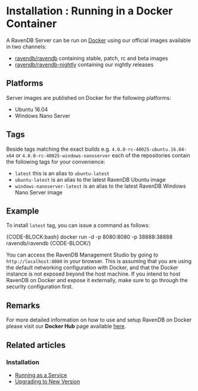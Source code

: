 # Installation : Running in a Docker Container

A RavenDB Server can be run on [Docker](https://www.docker.com/) using our official images available in two channels:

- [ravendb/ravendb](https://hub.docker.com/r/ravendb/ravendb/) containing stable, patch, rc and beta images
- [ravendb/ravendb-nightly](https://hub.docker.com/r/ravendb/ravendb-nightly/) containing our nightly releases

## Platforms

Server images are published on Docker for the following platforms:

- Ubuntu 16.04
- Windows Nano Server

## Tags

Beside tags matching the exact builds e.g. `4.0.0-rc-40025-ubuntu.16.04-x64` or `4.0.0-rc-40025-windows-nanoserver` each of the repositories contain the following tags for your convenience:

- `latest` this is an alias to `ubuntu-latest`
- `ubuntu-latest` is an alias to the latest RavenDB Ubuntu image
- `windows-nanoserver-latest` is an alias to the latest RavenDB Windows Nano Server image

## Example

To install `latest` tag, you can issue a command as follows:

{CODE-BLOCK:bash}
docker run -d -p 8080:8080 -p 38888:38888 ravendb/ravendb
{CODE-BLOCK/}

You can access the RavenDB Management Studio by going to `http://localhost:8080` in your browser. This is assuming that you are using the default networking configuration with Docker, and that the Docker instance is not exposed beyond the host machine. If you intend to host RavenDB on Docker and expose it externally, make sure to go through the security configuration first.

## Remarks

For more detailed information on how to use and setup RavenDB on Docker please visit our **Docker Hub** page available [here](https://hub.docker.com/r/ravendb/ravendb/).

## Related articles

### Installation

- [Running as a Service](../../start/installation/running-as-service)
- [Upgrading to New Version](../../start/installation/upgrading-to-new-version)
